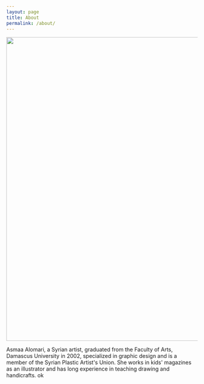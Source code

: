 ```yaml
---
layout: page
title: About
permalink: /about/
---
```


<img src="{{ site.baseurl }}\assets\images\asmaa-profile.jpg" width="800"/>

Asmaa Alomari, a Syrian artist, graduated from the Faculty of Arts, Damascus University in 2002, specialized in graphic design and is a member of the Syrian Plastic Artist's Union. She works in kids' magazines as an illustrator and has long experience in teaching drawing and handicrafts.
ok




